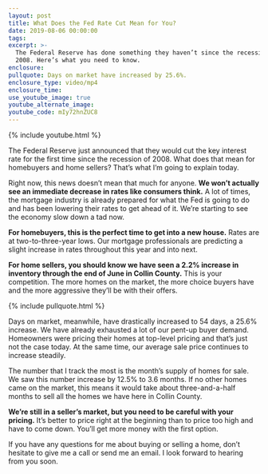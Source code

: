 ```yaml
---
layout: post
title: What Does the Fed Rate Cut Mean for You?
date: 2019-08-06 00:00:00
tags:
excerpt: >-
  The Federal Reserve has done something they haven’t since the recession of
  2008. Here’s what you need to know.
enclosure:
pullquote: Days on market have increased by 25.6%.
enclosure_type: video/mp4
enclosure_time:
use_youtube_image: true
youtube_alternate_image:
youtube_code: mIy72hnZUC8
---
```


{% include youtube.html %}

The Federal Reserve just announced that they would cut the key interest rate for the first time since the recession of 2008. What does that mean for homebuyers and home sellers? That’s what I’m going to explain today.&nbsp;

Right now, this news doesn’t mean that much for anyone. **We won’t actually see an immediate decrease in rates like consumers think.** A lot of times, the mortgage industry is already prepared for what the Fed is going to do and has been lowering their rates to get ahead of it. We’re starting to see the economy slow down a tad now.&nbsp;

**For homebuyers, this is the perfect time to get into a new house.** Rates are at two-to-three-year lows. Our mortgage professionals are predicting a slight increase in rates throughout this year and into next.&nbsp;

**For home sellers, you should know we have seen a 2.2% increase in inventory through the end of June in Collin County.** This is your competition. The more homes on the market, the more choice buyers have and the more aggressive they’ll be with their offers.

{% include pullquote.html %}

Days on market, meanwhile, have drastically increased to 54 days, a 25.6% increase. We have already exhausted a lot of our pent-up buyer demand. Homeowners were pricing their homes at top-level pricing and that’s just not the case today. At the same time, our average sale price continues to increase steadily.

The number that I track the most is the month’s supply of homes for sale. We saw this number increase by 12.5% to 3.6 months. If no other homes came on the market, this means it would take about three-and-a-half months to sell all the homes we have here in Collin County.

**We’re still in a seller’s market, but you need to be careful with your pricing.** It’s better to price right at the beginning than to price too high and have to come down. You’ll get more money with the first option.

If you have any questions for me about buying or selling a home, don’t hesitate to give me a call or send me an email. I look forward to hearing from you soon.